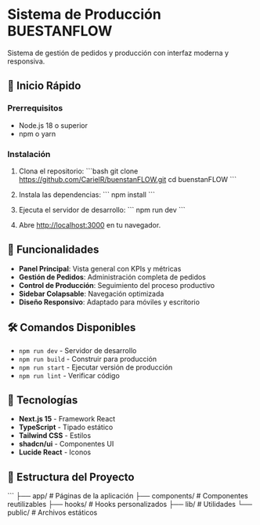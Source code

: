 # Sistema de Producción BUESTANFLOW

Sistema de gestión de pedidos y producción con interfaz moderna y responsiva.

## 🚀 Inicio Rápido

### Prerrequisitos
- Node.js 18 o superior
- npm o yarn

### Instalación

1. Clona el repositorio:
\`\`\`bash
git clone https://github.com/CarielR/buenstanFLOW.git
cd buenstanFLOW
\`\`\`

2. Instala las dependencias:
\`\`\`
npm install
\`\`\`

3. Ejecuta el servidor de desarrollo:
\`\`\`
npm run dev
\`\`\`

4. Abre [http://localhost:3000](http://localhost:3000) en tu navegador.

## 📱 Funcionalidades

- **Panel Principal**: Vista general con KPIs y métricas
- **Gestión de Pedidos**: Administración completa de pedidos
- **Control de Producción**: Seguimiento del proceso productivo
- **Sidebar Colapsable**: Navegación optimizada
- **Diseño Responsivo**: Adaptado para móviles y escritorio

## 🛠️ Comandos Disponibles

- `npm run dev` - Servidor de desarrollo
- `npm run build` - Construir para producción
- `npm run start` - Ejecutar versión de producción
- `npm run lint` - Verificar código

## 🎨 Tecnologías

- **Next.js 15** - Framework React
- **TypeScript** - Tipado estático
- **Tailwind CSS** - Estilos
- **shadcn/ui** - Componentes UI
- **Lucide React** - Iconos

## 📂 Estructura del Proyecto

\`\`\`
├── app/                 # Páginas de la aplicación
├── components/          # Componentes reutilizables
├── hooks/              # Hooks personalizados
├── lib/                # Utilidades
└── public/             # Archivos estáticos
